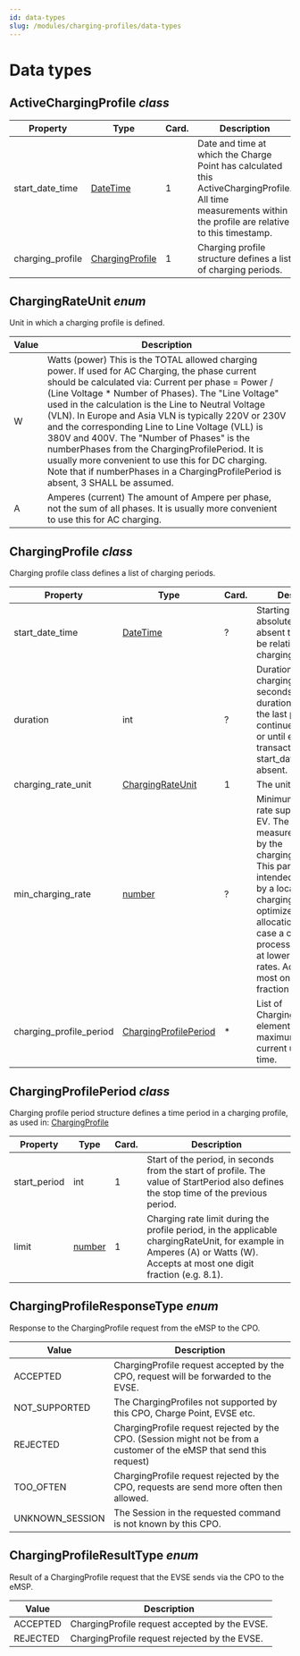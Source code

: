 ```yaml
---
id: data-types
slug: /modules/charging-profiles/data-types
---
```

# Data types

## ActiveChargingProfile *class*

| Property         | Type                                                                                       | Card. | Description                                                                                                                                                 |
|------------------|--------------------------------------------------------------------------------------------|-------|-------------------------------------------------------------------------------------------------------------------------------------------------------------|
| start_date_time  | [DateTime](/07-types/01-intro.md#datetime-type)                                            | 1     | Date and time at which the Charge Point has calculated this ActiveChargingProfile. All time measurements within the profile are relative to this timestamp. |
| charging_profile | [ChargingProfile](/06-modules/09-charging-profiles/07-data-types.md#chargingprofile-class) | 1     | Charging profile structure defines a list of charging periods.                                                                                              |

## ChargingRateUnit *enum*

Unit in which a charging profile is defined.

| Value | Description                                                                                                                                                                                                                                                                                                                                                                                                                                                                                                                                                                                                                 |
|-------|-----------------------------------------------------------------------------------------------------------------------------------------------------------------------------------------------------------------------------------------------------------------------------------------------------------------------------------------------------------------------------------------------------------------------------------------------------------------------------------------------------------------------------------------------------------------------------------------------------------------------------|
| W     | Watts (power) This is the TOTAL allowed charging power. If used for AC Charging, the phase current should be calculated via: Current per phase = Power / (Line Voltage \* Number of Phases). The "Line Voltage" used in the calculation is the Line to Neutral Voltage (VLN). In Europe and Asia VLN is typically 220V or 230V and the corresponding Line to Line Voltage (VLL) is 380V and 400V. The "Number of Phases" is the numberPhases from the ChargingProfilePeriod. It is usually more convenient to use this for DC charging. Note that if numberPhases in a ChargingProfilePeriod is absent, 3 SHALL be assumed. |
| A     | Amperes (current) The amount of Ampere per phase, not the sum of all phases. It is usually more convenient to use this for AC charging.                                                                                                                                                                                                                                                                                                                                                                                                                                                                                     |

## ChargingProfile *class*

Charging profile class defines a list of charging periods.

| Property                | Type                                                                                                   | Card. | Description                                                                                                                                                                                                                                                                                                                            |
|-------------------------|--------------------------------------------------------------------------------------------------------|-------|----------------------------------------------------------------------------------------------------------------------------------------------------------------------------------------------------------------------------------------------------------------------------------------------------------------------------------------|
| start_date_time         | [DateTime](/07-types/01-intro.md#datetime-type)                                                        | ?     | Starting point of an absolute profile. If absent the profile will be relative to start of charging.                                                                                                                                                                                                                                    |
| duration                | int                                                                                                    | ?     | Duration of the charging profile in seconds. If the duration is left empty, the last period will continue indefinitely or until end of the transaction in case start_date_time is absent.                                                                                                                                              |
| charging_rate_unit      | [ChargingRateUnit](/06-modules/09-charging-profiles/07-data-types.md#chargingrateunit-enum)            | 1     | The unit of measure.                                                                                                                                                                                                                                                                                                                   |
| min_charging_rate       | [number](/07-types/01-intro.md#number-type)                                                            | ?     | Minimum charging rate supported by the EV. The unit of measure is defined by the chargingRateUnit. This parameter is intended to be used by a local smart charging algorithm to optimize the power allocation for in the case a charging process is inefficient at lower charging rates. Accepts at most one digit fraction (e.g. 8.1) |
| charging_profile_period | [ChargingProfilePeriod](/06-modules/09-charging-profiles/07-data-types.md#chargingprofileperiod-class) | \*    | List of ChargingProfilePeriod elements defining maximum power or current usage over time.                                                                                                                                                                                                                                              |

## ChargingProfilePeriod *class*

Charging profile period structure defines a time period in a charging profile, as used in:
[ChargingProfile](/06-modules/09-charging-profiles/07-data-types.md#chargingprofile-class)

| Property     | Type                                        | Card. | Description                                                                                                                                                                |
|--------------|---------------------------------------------|-------|----------------------------------------------------------------------------------------------------------------------------------------------------------------------------|
| start_period | int                                         | 1     | Start of the period, in seconds from the start of profile. The value of StartPeriod also defines the stop time of the previous period.                                     |
| limit        | [number](/07-types/01-intro.md#number-type) | 1     | Charging rate limit during the profile period, in the applicable chargingRateUnit, for example in Amperes (A) or Watts (W). Accepts at most one digit fraction (e.g. 8.1). |

## ChargingProfileResponseType *enum*

Response to the ChargingProfile request from the eMSP to the CPO.

| Value           | Description                                                                                                            |
|-----------------|------------------------------------------------------------------------------------------------------------------------|
| ACCEPTED        | ChargingProfile request accepted by the CPO, request will be forwarded to the EVSE.                                    |
| NOT_SUPPORTED   | The ChargingProfiles not supported by this CPO, Charge Point, EVSE etc.                                                |
| REJECTED        | ChargingProfile request rejected by the CPO. (Session might not be from a customer of the eMSP that send this request) |
| TOO_OFTEN       | ChargingProfile request rejected by the CPO, requests are send more often then allowed.                                |
| UNKNOWN_SESSION | The Session in the requested command is not known by this CPO.                                                         |

## ChargingProfileResultType *enum*

Result of a ChargingProfile request that the EVSE sends via the CPO to the eMSP.

| Value    | Description                                                         |
|----------|---------------------------------------------------------------------|
| ACCEPTED | ChargingProfile request accepted by the EVSE.                       |
| REJECTED | ChargingProfile request rejected by the EVSE.                       |
